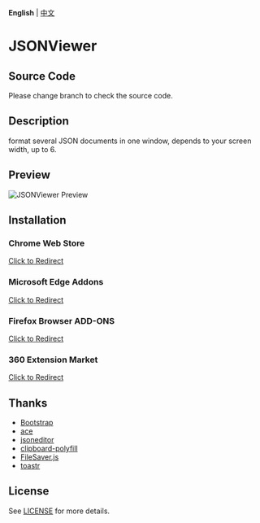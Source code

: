 **English** | [中文](README.zh-cn.md)

# JSONViewer

## Source Code
Please change branch to check the source code.

## Description
format several JSON documents in one window, depends to your screen width, up to 6.

## Preview
![JSONViewer Preview](https://github.com/oppoic/JSONViewer/blob/master/pic/jsonviewer.gif)

## Installation
### Chrome Web Store
[Click to Redirect](https://chrome.google.com/webstore/detail/jsonviewer/khbdpaabobknhhlpglenglkkhdmkfnca)

### Microsoft Edge Addons
[Click to Redirect](https://chrome.google.com/webstore/detail/jsonviewer/khbdpaabobknhhlpglenglkkhdmkfnca)

### Firefox Browser ADD-ONS
[Click to Redirect](https://chrome.google.com/webstore/detail/jsonviewer/khbdpaabobknhhlpglenglkkhdmkfnca)

### 360 Extension Market
[Click to Redirect](https://chrome.google.com/webstore/detail/jsonviewer/khbdpaabobknhhlpglenglkkhdmkfnca)

## Thanks
* [Bootstrap](https://github.com/twbs/bootstrap)
* [ace](https://github.com/ajaxorg/ace)
* [jsoneditor](https://github.com/josdejong/jsoneditor)
* [clipboard-polyfill](https://github.com/lgarron/clipboard-polyfill)
* [FileSaver.js](https://github.com/eligrey/FileSaver.js)
* [toastr](https://github.com/CodeSeven/toastr)

## License
See [LICENSE](https://github.com/oppoic/JSONViewer/blob/guide/LICENSE) for more details.